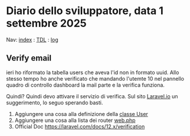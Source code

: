 # Diario dello sviluppatore, data 1 settembre 2025

Nav: [index](../index.md) : [TDL](../TDL.md) : [log](../../storage/logs/laravel.log)

## Verify email

ieri ho riformato la tabella users che aveva l'id non in formato uuid.
Allo stesso tempo ho anche verificato che mandando l'utemte 10
nel pannello quadro di controllo dashboard la mail parte e la verifica funziona.

Quindi? Quindi devo attivare il servizio di verifica.
Sul sito [Laravel.io](https://laravel.io/forum/verification-email-not-being-sent-to-user-after-registration) un suggerimento, lo seguo sperando basti.

1. Aggiungere una cosa alla definizione della [classe User](../../app/Models/User.php)
1. Aggiungere una cosa alla lista dei router [web.php](../../routes/web.php)
1. Official Doc <https://laravel.com/docs/12.x/verification>
